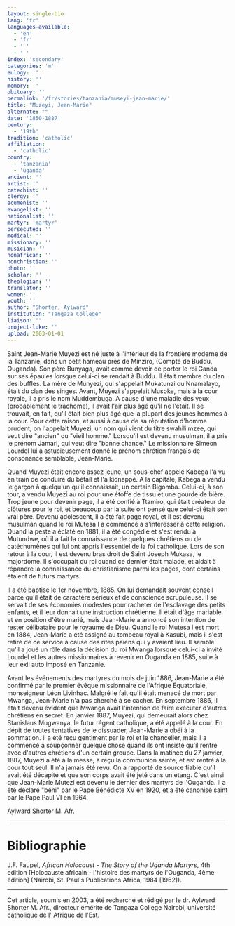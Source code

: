 ```yaml
---
layout: single-bio
lang: 'fr'
languages-available:
  - 'en'
  - 'fr'
  - ' '
  - ' '
index: 'secondary'
categories: 'm'
eulogy: ''
history: ''
memory: ''
obituary: ''
permalink: '/fr/stories/tanzania/museyi-jean-marie/'
title: "Muzeyi, Jean-Marie"
alternate: ""
date: '1850-1887'
century:
  - '19th'
tradition: 'catholic'
affiliation:
  - 'catholic'
country:
  - 'tanzania'
  - 'uganda'
ancient: ''
artist: ''
catechist: ''
clergy: ''
ecumenist: ''
evangelist: ''
nationalist: ''
martyr: 'martyr'
persecuted: ''
medical: ''
missionary: ''
musician: ''
nonafrican: ''
nonchristian: ''
photo: ''
scholar: ''
theologian: ''
translator: ''
women: ''
youth: ''
author: "Shorter, Aylward"
institution: "Tangaza College"
liaison: ""
project-luke: ''
upload: 2003-01-01
---
```




Saint Jean-Marie Muyezi est né juste à l'intérieur de la frontière moderne de la Tanzanie, dans un petit hameau près de Minziro, (Compté de Buddu, Ouganda). Son père Bunyaga, avait comme devoir de porter le roi Ganda sur ses épaules lorsque celui-ci se rendait à Buddu. Il était membre du clan des buffles. La mère de Munyezi, qui s'appelait Mukatunzi ou Nnamalayo, était du clan des singes. Avant, Muyezi s'appelait Musoke, mais à la cour royale, il a pris le nom Muddembuga. A cause d'une maladie des yeux (probablement le trachome), il avait l'air plus âgé qu'il ne l'était. Il se trouvait, en fait, qu'il était bien plus âgé que la plupart des jeunes hommes à la cour. Pour cette raison, et aussi à cause de sa réputation d'homme prudent, on l'appelait Muyezi, un nom qui vient du titre swahili mzee, qui veut dire "ancien" ou "vieil homme." Lorsqu'il est devenu musulman, il a pris le prénom Jamari, qui veut dire "bonne chance." Le missionnaire Siméon Lourdel lui a astucieusement donné le prénom chrétien français de consonance semblable, Jean-Marie.

Quand Muyezi était encore assez jeune, un sous-chef appelé Kabega l'a vu en train de conduire du bétail et l'a kidnappé. A la capitale, Kabega a vendu le garçon à quelqu'un qu'il connaissait, un certain Bigomba. Celui-ci, à son tour, a vendu Muyezi au roi pour une étoffe de tissu et une gourde de bière. Trop jeune pour devenir page, il a été confié à Ttamiro, qui était créateur de clôtures pour le roi, et beaucoup par la suite ont pensé que celui-ci était son vrai père. Devenu adolescent, il a été fait page royal, et il est devenu musulman quand le roi Mutesa I a commencé à s'intéresser à cette religion. Quand la peste a éclaté en 1881, il a été congédié et s'est rendu à Mutundwe, où il a fait la connaissance de quelques chrétiens ou de catéchumènes qui lui ont appris l'essentiel de la foi catholique. Lors de son retour à la cour, il est devenu bras droit de Saint Joseph Mukasa, le majordome. Il s'occupait du roi quand ce dernier était malade, et aidait à répandre la connaissance du christianisme parmi les pages, dont certains étaient de futurs martyrs.

Il a été baptisé le 1er novembre, 1885. On lui demandait souvent conseil parce qu'il était de caractère sérieux et de conscience scrupuleuse. Il se servait de ses économies modestes pour racheter de l'esclavage des petits enfants, et il leur donnait une instruction chrétienne. Il était d'âge mariable et en position d'être marié, mais Jean-Marie a annoncé son intention de rester célibataire pour le royaume de Dieu. Quand le roi Mutesa I est mort en 1884, Jean-Marie a été assigné au tombeau royal à Kasubi, mais il s'est retiré de ce service à cause des rites païens qui y avaient lieu. Il semble qu'il a joué un rôle dans la décision du roi Mwanga lorsque celui-ci a invité Lourdel et les autres missionnaires à revenir en Ouganda en 1885, suite à leur exil auto imposé en Tanzanie.

Avant les événements des martyres du mois de juin 1886, Jean-Marie a été confirmé par le premier évêque missionnaire de l'Afrique Équatoriale, monseigneur Léon Livinhac. Malgré le fait qu'il était menacé de mort par Mwanga, Jean-Marie n'a pas cherché à se cacher. En septembre 1886, il était devenu évident que Mwanga avait l'intention de faire exécuter d'autres chrétiens en secret. En janvier 1887, Muyezi, qui demeurait alors chez Stanislaus Mugwanya, le futur régent catholique, a été appelé à la cour. En dépit de toutes tentatives de le dissuader, Jean-Marie a obéi à la sommation. Il a été reçu gentiment par le roi et le chancelier, mais il a commencé à soupçonner quelque chose quand ils ont insisté qu'il rentre avec d'autres chrétiens d'un certain groupe. Dans la matinée du 27 janvier, 1887, Muyezi a été à la messe, à reçu la communion sainte, et est rentré à la cour tout seul. Il n'a jamais été revu. On a rapporté de source fiable qu'il avait été décapité et que son corps avait été jeté dans un étang. C'est ainsi que Jean-Marie Mutezi est devenu le dernier des martyrs de l'Ouganda. Il a été déclaré "béni" par le Pape Bénédicte XV en 1920, et a été canonisé saint par le Pape Paul VI en 1964.

Aylward Shorter M. Afr.

---

# Bibliographie

J.F. Faupel, *African Holocaust - The Story of the Uganda Martyrs*, 4th edition [Holocauste africain - l'histoire des martyrs de l'Ouganda, 4ème édition] (Nairobi, St. Paul's Publications Africa, 1984 [1962]).

---

Cet article, soumis en 2003, a été recherché et rédigé par le dr. Aylward Shorter M. Afr., directeur émérite de Tangaza College Nairobi, université catholique de l' Afrique de l'Est.
